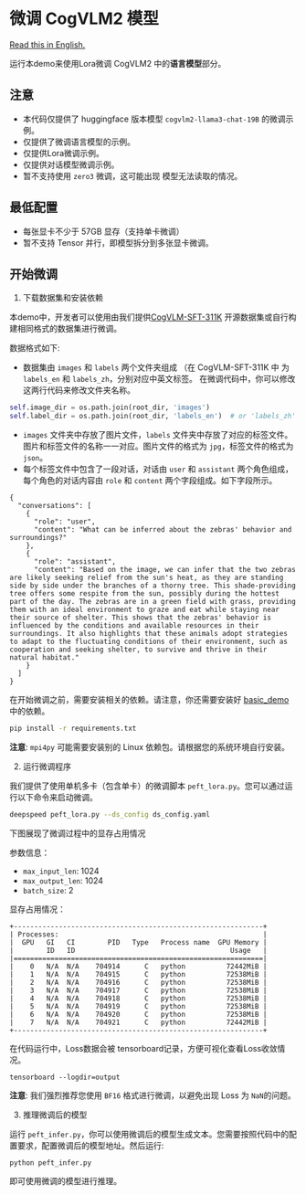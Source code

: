 # 微调 CogVLM2 模型

[Read this in English.](./README.md)

运行本demo来使用Lora微调 CogVLM2 中的**语言模型**部分。

## 注意

+ 本代码仅提供了 huggingface 版本模型 `cogvlm2-llama3-chat-19B` 的微调示例。
+ 仅提供了微调语言模型的示例。
+ 仅提供Lora微调示例。
+ 仅提供对话模型微调示例。
+ 暂不支持使用 `zero3` 微调，这可能出现 模型无法读取的情况。

## 最低配置

- 每张显卡不少于 57GB 显存（支持单卡微调）
- 暂不支持 Tensor 并行，即模型拆分到多张显卡微调。

## 开始微调

1. 下载数据集和安装依赖

本demo中，开发者可以使用由我们提供[CogVLM-SFT-311K](https://huggingface.co/datasets/THUDM/CogVLM-SFT-311K)
开源数据集或自行构建相同格式的数据集进行微调。

数据格式如下:

+ 数据集由 `images` 和 `labels` 两个文件夹组成 （在 CogVLM-SFT-311K 中 为 `labels_en` 和 `labels_zh`，分别对应中英文标签。
  在微调代码中，你可以修改这两行代码来修改文件夹名称。

```python
self.image_dir = os.path.join(root_dir, 'images')
self.label_dir = os.path.join(root_dir, 'labels_en')  # or 'labels_zh' or 'labels' 可以自行修改
```

+ `images` 文件夹中存放了图片文件，`labels`
  文件夹中存放了对应的标签文件。图片和标签文件的名称一一对应。图片文件的格式为 `jpg`，标签文件的格式为 `json`。
+ 每个标签文件中包含了一段对话，对话由 `user` 和 `assistant` 两个角色组成，每个角色的对话内容由 `role` 和 `content`
  两个字段组成。如下字段所示。

```
{
  "conversations": [
    {
      "role": "user",
      "content": "What can be inferred about the zebras' behavior and surroundings?"
    },
    {
      "role": "assistant",
      "content": "Based on the image, we can infer that the two zebras are likely seeking relief from the sun's heat, as they are standing side by side under the branches of a thorny tree. This shade-providing tree offers some respite from the sun, possibly during the hottest part of the day. The zebras are in a green field with grass, providing them with an ideal environment to graze and eat while staying near their source of shelter. This shows that the zebras' behavior is influenced by the conditions and available resources in their surroundings. It also highlights that these animals adopt strategies to adapt to the fluctuating conditions of their environment, such as cooperation and seeking shelter, to survive and thrive in their natural habitat."
    }
  ]
}
```

在开始微调之前，需要安装相关的依赖。请注意，你还需要安装好 [basic_demo](../basic_demo/requirements.txt) 中的依赖。

```bash
pip install -r requirements.txt
```

**注意**: `mpi4py` 可能需要安装别的 Linux 依赖包。请根据您的系统环境自行安装。

2. 运行微调程序

我们提供了使用单机多卡（包含单卡）的微调脚本 `peft_lora.py`。您可以通过运行以下命令来启动微调。

```bash
deepspeed peft_lora.py --ds_config ds_config.yaml
```

下图展现了微调过程中的显存占用情况

参数信息：

+ `max_input_len`: 1024
+ `max_output_len`: 1024
+ `batch_size`: 2

显存占用情况：

```shell
+-------------------------------------------------------------+
| Processes:                                                  |
|  GPU   GI   CI        PID   Type   Process name  GPU Memory |
|        ID   ID                                      Usage   |
|=============================================================|
|    0   N/A  N/A    704914      C   python          72442MiB |
|    1   N/A  N/A    704915      C   python          72538MiB |
|    2   N/A  N/A    704916      C   python          72538MiB |
|    3   N/A  N/A    704917      C   python          72538MiB |
|    4   N/A  N/A    704918      C   python          72538MiB |
|    5   N/A  N/A    704919      C   python          72538MiB |
|    6   N/A  N/A    704920      C   python          72538MiB |
|    7   N/A  N/A    704921      C   python          72442MiB |
+-------------------------------------------------------------+
```

在代码运行中，Loss数据会被 tensorboard记录，方便可视化查看Loss收敛情况。

```shell
tensorboard --logdir=output
```

**注意**: 我们强烈推荐您使用 `BF16` 格式进行微调，以避免出现 Loss 为 `NaN`的问题。

3. 推理微调后的模型

运行 `peft_infer.py`，你可以使用微调后的模型生成文本。您需要按照代码中的配置要求，配置微调后的模型地址。然后运行:

```shell
python peft_infer.py
```

即可使用微调的模型进行推理。

